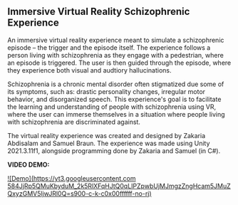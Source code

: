 ## Immersive Virtual Reality Schizophrenic Experience

An immersive virtual reality experience meant to simulate a schizophrenic episode – the trigger and the episode itself. The experience follows a person living with schizophrenia as they engage with a pedestrian, where an episode is triggered. The user is then guided through the episode, where they experience both visual and audtiory hallucinations.

Schizophrenia is a chronic mental disorder often stigmatized due some of its symptoms, such as: drastic personality changes, irregular motor behavior, and disorganized speech. This experience's goal is to facilitate the learning and understanding of people with schizophrenia using VR, where the user can immerse themselves in a situation where people living with schizophrenia are discriminated against.

The virtual reality experience was created and designed by Zakaria Abdisalam and Samuel Braun. The experience was made using Unity 2021.3.11f1, alongside programming done by Zakaria and Samuel (in C#).

__VIDEO DEMO:__

[![Demo](https://yt3.googleusercontent.com 584JjRp5QMuKbyduM_2k5RlXFqHJtQ0qLIPZpwbUjMJmgzZngHcam5JMuZQxyzGMV5ljwJRl0Q=s900-c-k-c0x00ffffff-no-rj)](https://www.youtube.com/watch?v=aa57aOhCcHU&ab_channel=SamuelB)

